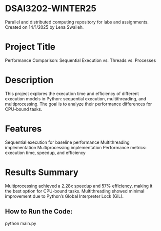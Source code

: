 # DSAI3202-WINTER25
Parallel and distributed computing repository for labs and assignments. Created on 14/1/2025 by Lena Swaileh.


# Project Title
Performance Comparison: Sequential Execution vs. Threads vs. Processes

# Description
This project explores the execution time and efficiency of different execution models in Python: sequential execution, multithreading, and multiprocessing. The goal is to analyze their performance differences for CPU-bound tasks.

# Features
Sequential execution for baseline performance
Multithreading implementation
Multiprocessing implementation
Performance metrics: execution time, speedup, and efficiency

# Results Summary
Multiprocessing achieved a 2.28x speedup and 57% efficiency, making it the best option for CPU-bound tasks.
Multithreading showed minimal improvement due to Python’s Global Interpreter Lock (GIL).

## How to Run the Code:
python main.py
